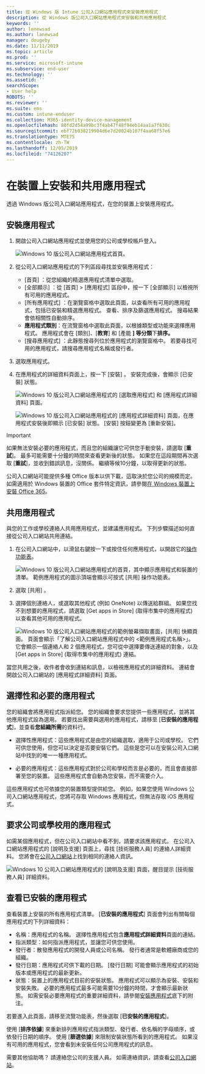 ```yaml
---
title: 從 Windows 版 Intune 公司入口網站應用程式來安裝應用程式
description: 從 Windows 版公司入口網站應用程式來安裝和共用應用程式
keywords: ''
author: lenewsad
ms.author: lanewsad
manager: dougeby
ms.date: 11/11/2019
ms.topic: article
ms.prod: ''
ms.service: microsoft-intune
ms.subservice: end-user
ms.technology: ''
ms.assetid: ''
searchScope:
- User help
ROBOTS: ''
ms.reviewer: ''
ms.suite: ems
ms.custom: intune-enduser
ms.collection: M365-identity-device-management
ms.openlocfilehash: 80fd2d54a99bc3f4ab47f48f94eb14aa1a7f630c
ms.sourcegitcommit: ebf72b038219904d6e7d20024b107f4aa68f57e6
ms.translationtype: MTE75
ms.contentlocale: zh-TW
ms.lasthandoff: 12/05/2019
ms.locfileid: "74126207"
---
```

# <a name="install-and-share-apps-on-your-device"></a>在裝置上安裝和共用應用程式

透過 Windows 版公司入口網站應用程式，在您的裝置上安裝應用程式。

## <a name="install-apps"></a>安裝應用程式

1. 開啟公司入口網站應用程式並使用您的公司或學校帳戶登入。  

    ![Windows 10 版公司入口網站應用程式首頁。](./media/RS1_AppDetailsPage_Installed_03.png)
2. 從公司入口網站應用程式的下列區段尋找並安裝應用程式：  

    * [首頁]  ：從您組織的精選應用程式清單中選取。  
    * [全部顯示]  ：從 [首頁]   > [應用程式]  區段中，按一下 [全部顯示]  以檢視所有可用的應用程式。  
    * [所有應用程式]  ：在瀏覽窗格中選取此頁面，以查看所有可用的應用程式，包括已安裝和精選應用程式。 查看、排序及篩選應用程式。 搜尋結果會依相關性自動排序。  
    * **應用程式類別**：在流覽窗格中選取此頁面，以根據類型或功能來選擇應用程式。 應用程式會在 [類別]、[**教育**] 和 [產能 **] 等分類**下**排序。**  
    * [搜尋應用程式]  ：此靜態搜尋列位於應用程式的瀏覽窗格中。 若要尋找可用的應用程式，請搜尋應用程式名稱或發行者。  

3. 選取應用程式。   
4. 在應用程式的詳細資料頁面上，按一下 [安裝]  。 安裝完成後，會顯示 [已安裝]  狀態。  

    ![Windows 10 版公司入口網站應用程式的 [選取應用程式] 和 [應用程式詳細資料] 頁面。](./media/RS1_AppDetailsPage_Installed_02.png)  
    
    ![Windows 10 版公司入口網站應用程式的 [應用程式詳細資料] 頁面，在應用程式安裝後即顯示 [已安裝] 狀態。 [安裝] 按鈕變更為 [重新安裝]。](./media/RS1_AppDetailsPage_Installed_01.png)    

> [!IMPORTANT]
> 如果無法安裝必要的應用程式，而且您的組織讓它可供您手動安裝，請選取 [**重試**]。 最多可能需要十分鐘的時間來查看更新後的狀態。 如果您在這段期間再次選取 [**重試**]，並收到錯誤訊息，沒關係。 繼續等候10分鐘，以取得更新的狀態。   

公司入口網站可能提供多種 Office 版本以供下載，這取決於您公司的規模而定。 如需適用於 Windows 裝置的 Office 套件特定資訊，請參閱[在 Windows 裝置上安裝 Office 365](./install-office-windows.md)。

## <a name="share-apps"></a>共用應用程式  
與您的工作或學校連絡人共用應用程式，並建議應用程式。 下列步驟描述如何直接從公司入口網站共用連結。

1. 在公司入口網站中，以滑鼠右鍵按一下或按住任何應用程式，以開啟它的[操作功能表](https://docs.microsoft.com//windows/uwp/design/controls-and-patterns/menus)。  

    ![Windows 10 版公司入口網站應用程式的首頁，其中顯示應用程式和裝置的清單。 範例應用程式的圖示頂端會顯示可按式 [共用] 操作功能表。 ](./media/1808_ShareContext_CP_Windows.png)  

2. 選取 [共用]  。
3. 選擇個別連絡人，或選取其他程式 (例如 OneNote) 以傳送給群組。 如果您找不到想要的應用程式，請選取 [Get apps in Store] \(取得市集中的應用程式\)  以查看其他可用的應用程式。  

    ![Windows 10 版公司入口網站應用程式的範例螢幕擷取畫面，[共用] 快顯頁面。 頁面會顯示「了解公司入口網站應用程式中的 <範例應用程式名稱>」。 它會顯示一個連絡人和 2 個應用程式，您可從中選擇要傳送連結的對象，以及 [Get apps in Store] \(取得市集中的應用程式\) 連結。 ](./media/1808_ShareApps_CP_Windows.png) 

當您共用之後，收件者會收到連結和訊息，以檢視應用程式的詳細資料。 連結會開啟公司入口網站的 [應用程式詳細資料]  頁面。 

## <a name="optional-and-required-apps"></a>選擇性和必要的應用程式
您的組織會將應用程式指派給您。 您的組織會要求您提供一些應用程式，並將其他應用程式設為選用。 若要找出需要與選用的應用程式，請移至 [**已安裝的應用程式**]，並查看**您組織所需**的資料行。  

* 選擇性應用程式：這些應用程式是由您的組織選取，適用于公司或學校。 它們可供您使用，但您可以決定是否要安裝它們。 這些是您可以在安裝公司入口網站中找到的唯一一種應用程式。 

* 必要的應用程式：這些應用程式對於公司和學校而言是必要的，而且會直接部署至您的裝置。 這些應用程式會自動為您安裝，而不需要介入。 

這些應用程式也可依據您的裝置類型提供給您。 例如，如果您使用 Windows 公司入口網站應用程式，您將可存取 Windows 應用程式，但無法存取 iOS 應用程式。

## <a name="request-an-app-for-work-or-school"></a>要求公司或學校用的應用程式  
如需某個應用程式，但在公司入口網站中看不到，請要求該應用程式。 在公司入口網站應用程式的 [說明及支援] 頁面上，尋找 [技術服務人員]  的連絡人詳細資料。 您將會在[公司入口網站](https://go.microsoft.com/fwlink/?linkid=2010980)上找到相同的連絡人資訊。    

  ![Windows 10 公司入口網站應用程式的 [說明及支援] 頁面，醒目提示 [技術服務人員] 詳細資料。 ](./media/1812_UCP_Help_Support_helpdesk.png)  

## <a name="view-installed-apps"></a>查看已安裝的應用程式  
查看裝置上安裝的所有應用程式清單。 [**已安裝的應用程式**] 頁面會列出有關每個應用程式的下列詳細資料：

* 名稱：應用程式的名稱。 選擇性應用程式包含**應用程式詳細資料**頁面的連結。
* 指派類型：如何指派應用程式，並讓您可供您使用。 
* 發行者：散發應用程式的開發人員或公司名稱。 發行者通常是軟體廠商或您的組織。  
* 發行日期：應用程式可供下載的日期。 [發行日期] 可能會顯示應用程式的初始版本或應用程式的最新更新。
* 狀態：裝置上的應用程式目前的安裝狀態。 應用程式可以顯示為安裝、安裝和安裝失敗。 必要的應用程式最多可能需要10分鐘的時間，才會顯示最新狀態。 如需安裝必要應用程式的重要詳細資料，請參閱[安裝應用程式](#install-apps)底下的附注。 

若要進入此頁面，請移至流覽功能表，然後選取 [**已安裝的應用程式**]。  


使用 [**排序依據**] 來重新排列應用程式指派類型、發行者、依名稱的字母順序，或依發行日期的順序。 使用 [**篩選依據**] 來限制安裝狀態所看到的應用程式。  如果沒有可用的應用程式，您會看到未安裝任何公司應用程式的訊息。  

需要其他協助嗎？ 請連絡您公司的支援人員。 如需連絡資訊，請查看[公司入口網站](https://go.microsoft.com/fwlink/?linkid=2010980)。  
